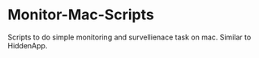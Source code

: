 Monitor-Mac-Scripts
===================

Scripts to do simple monitoring and survellienace task on mac. Similar to HiddenApp.
